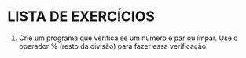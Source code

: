 # LISTA DE EXERCÍCIOS


<ol>
    <li>Crie um programa que verifica se um número é par ou ímpar. Use o operador % (resto da divisão) para fazer essa verificação.</li>

    
</ol>